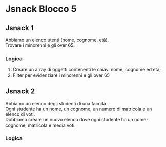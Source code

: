 Jsnack Blocco 5
===

## Jsnack 1
Abbiamo un elenco utenti (nome, cognome, età). <br>
Trovare i minorenni e gli over 65.
### Logica
1. Creare un array di oggetti contenenti le chiavi nome, cognome ed età;
2. Filter per evidenziare i minorenni e gli over 65

## Jsnack 2
Abbiamo un elenco degli studenti di una facoltà. <br>
Ogni studente ha un nome, un cognome, un numero di matricola e un elenco di voti. <br>
Dobbiamo creare un nuovo elenco dove ogni studente ha un nome-cognome, matricola e media voti.
### Logica